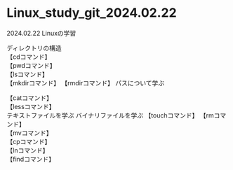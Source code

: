 # Linux_study_git_2024.02.22

2024.02.22
Linuxの学習

ディレクトリの構造	
【cdコマンド】	
【pwdコマンド】	
【lsコマンド】	
【mkdirコマンド】	
【rmdirコマンド】	
パスについて学ぶ	

【catコマンド】	
【lessコマンド】	
テキストファイルを学ぶ	
バイナリファイルを学ぶ	
【touchコマンド】	
【rmコマンド】	
【mvコマンド】	
【cpコマンド】	
【lnコマンド】	
【findコマンド】	
